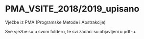 # PMA_VSITE_2018/2019_upisano

Vježbe iz PMA (Programske Metode i Apstrakcije)

Sve vježbe su u svom folderu, te svi zadaci su objavljeni u pdf-u.
